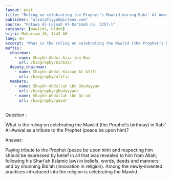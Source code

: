 ```yaml
---
layout: post
title: "Ruling on celebrating the Prophet's Mawlid during Rabi' Al-Awwal in his honor"
publisher: "alsalafiyyah@icloud.com"
source: "Fatawa Al-Lajnah Al-Da'imah no. 3257-1"
category: [mawlids, bidah]
hijri: Muharram 16, 1442 AH
lang: en
excerpt: "What is the ruling on celebrating the Mawlid (the Prophet’s birthday) in Rabi‘ Al-Awwal as a tribute to the Prophet"
muftis:
  chairman: 
    - name: Shaykh Abdul-Aziz ibn Baz
      url: /biography/binbaz/
  deputy_chairman:
    - name: Shaykh Abdul-Razzaq Al-Afifi
      url: /biography/afifi/
  members: 
    - name: Shaykh Abdullah ibn Ghudayyan
      url: /biography/ghudayyan/
    - name: Shaykh Abdullah ibn Qa'ud
      url: /biography/qaud/
---
```


Question : 

What is the ruling on celebrating the Mawlid (the Prophet’s birthday) in Rabi‘ Al-Awwal as a tribute to the Prophet (peace be upon him)? 

Answer:

Paying tribute to the Prophet (peace be upon him) and respecting him should be expressed by belief in all that was revealed to him from Allah; following his Shari‘ah (Islamic law) in beliefs, words, deeds and manners; and by shunning Bid‘ah (innovation in religion). Among the newly-invented practices introduced into the religion is celebrating the Mawlid.